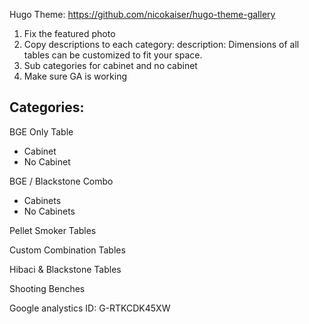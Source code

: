 
Hugo Theme: https://github.com/nicokaiser/hugo-theme-gallery


1. Fix the featured photo
1. Copy descriptions to each category: description: Dimensions of all tables can be customized to fit your space.
1. Sub categories for cabinet and no cabinet 
1. Make sure GA is working


## Categories:

BGE Only Table
 * Cabinet
 * No Cabinet

BGE / Blackstone Combo
 * Cabinets
 * No Cabinets
 
Pellet Smoker Tables

Custom Combination Tables

Hibaci & Blackstone Tables

Shooting Benches


Google analystics ID: G-RTKCDK45XW
